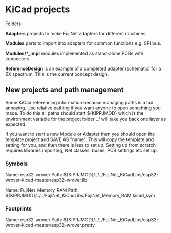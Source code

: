# KiCad projects

Folders:

**Adapters** projects to make FujiNet adapters for different machines.

**Modules** parts to import into adapters for common functions e.g. SPI bus.

**Modules/*_impl** modules implemented as stand-alone PCBs with connectors

**ReferenceDesign** is an example of a completed adapter (schematic) for a ZX spectrum. This is the current concept design.


## New projects and path management

Some KiCad referencing information because managing paths is a tad annoying. Use relative pathing if you want anyone to open something you made. To do this all paths should start ${KIPRJMOD} which is the environment variable for the project folder ../ will take you back one layer as expected.

If you want to start a new Module or Adapter then you should open the template project and SAVE AS "name". This will copy the template and setting for you, and then there is less to set up.  Setting up from scratch requires libraries importing, Net classes, buses, PCB settings etc set up.

### Symbols

Name: esp32-wrover
Path: ${KIPRJMOD}/../../FujiNet_KiCadLibs/esp32-wrover-kicad-master/esp32-wrover.lib

Name: FujiNet_Memory_RAM
Path: ${KIPRJMOD}/../../FujiNet_KiCadLibs/FujiNet_Memory_RAM.kicad_sym

### Footprints
Name: esp32-wrover
Path: ${KIPRJMOD}/../../FujiNet_KiCadLibs/esp32-wrover-kicad-master/esp32-wrover.pretty